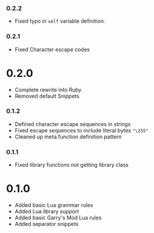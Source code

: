 ### 0.2.2
- Fixed typo in `self` variable definition.

### 0.2.1
- Fixed Character escape codes

# 0.2.0
- Complete rewrite into Ruby
- Removed default Snippets

### 0.1.2
- Defined character escape sequences in strings
- Fixed escape sequences to include literal bytes `"\255"`
- Cleaned up meta.function definition pattern

### 0.1.1
- Fixed library functions not getting library class

# 0.1.0
- Added basic Lua grammar rules
- Added Lua library support
- Added basic Garry's Mod Lua rules
- Added separator snippets
